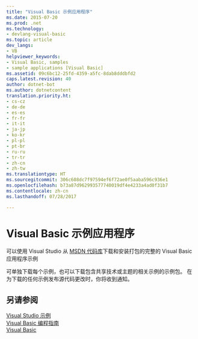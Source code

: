 ```yaml
---
title: "Visual Basic 示例应用程序"
ms.date: 2015-07-20
ms.prod: .net
ms.technology:
- devlang-visual-basic
ms.topic: article
dev_langs:
- VB
helpviewer_keywords:
- Visual Basic, samples
- sample applications [Visual Basic]
ms.assetid: 09c6bc12-25fd-4359-a5fc-8dab8dddbfd2
caps.latest.revision: 40
author: dotnet-bot
ms.author: dotnetcontent
translation.priority.ht:
- cs-cz
- de-de
- es-es
- fr-fr
- it-it
- ja-jp
- ko-kr
- pl-pl
- pt-br
- ru-ru
- tr-tr
- zh-cn
- zh-tw
ms.translationtype: HT
ms.sourcegitcommit: 306c608dc7f97594ef6f72ae0f5aaba596c936e1
ms.openlocfilehash: b73a87d962993577740019df4e4233a4ad0f31b7
ms.contentlocale: zh-cn
ms.lasthandoff: 07/28/2017

---
```

# <a name="visual-basic-sample-applications"></a>Visual Basic 示例应用程序
可以使用 Visual Studio 从 [MSDN 代码库](http://go.microsoft.com/fwlink/?LinkId=254185)下载和安装打包的完整的 Visual Basic 应用程序示例  
  
 可单独下载每个示例，也可以下载包含共享技术或主题的相关示例的示例包。 在为下载的任何示例发布源代码更改时，你将收到通知。  
  
## <a name="see-also"></a>另请参阅  
 [Visual Studio 示例](http://go.microsoft.com/fwlink/?LinkId=150928)   
 [Visual Basic 编程指南](../visual-basic/programming-guide/index.md)   
 [Visual Basic](../visual-basic/index.md)

